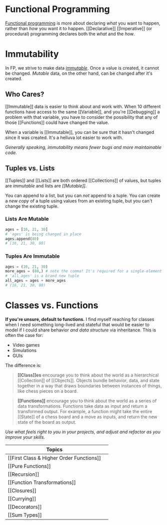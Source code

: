 # Functional Programming
[Functional programming](https://en.wikipedia.org/wiki/Functional_programming) is more about declaring _what_ you want to happen, rather than _how_ you want it to happen.
[[Declarative]]
[[Imperative]] (or procedural) programming declares both the _what_ and the _how_.

# Immutability

In FP, we strive to make data _[immutable](https://en.wikipedia.org/wiki/Immutable_object)_. Once a value is created, it cannot be changed. _Mutable_ data, on the other hand, can be changed after it's created.

## Who Cares?

[[Immutable]] data is easier to think about and work with. When 10 different functions have access to the same [[Variable]], and you're [[Debugging]] a problem with that variable, you have to consider the possibility that any of those [[Functions]] could have changed the value.

When a variable is [[Immutable]], you can be sure that it hasn't changed since it was created. It's a helluva lot easier to work with.

_Generally speaking, immutability means fewer bugs and more maintainable code._

## Tuples vs. Lists

[[Tuples]] and [[Lists]] are both ordered [[Collections]] of values, but tuples are _immutable_ and lists are _[[Mutable]]_.

You can append to a list, but you can _not_ append to a tuple. You can create a _new copy_ of a tuple using values from an existing tuple, but you can't change the existing tuple.

### Lists Are Mutable
```python
ages = [16, 21, 30]
# 'ages' is being changed in place
ages.append(80)
# [16, 21, 30, 80]
```
### Tuples Are Immutable
```python
ages = (16, 21, 30)
more_ages = (80,) # note the comma! It's required for a single-element tuple
# 'all_ages' is a brand new tuple
all_ages = ages + more_ages
# (16, 21, 30, 80)
```

# Classes vs. Functions
**If you're unsure, default to functions.** I find myself reaching for classes when I need something long-lived and stateful that would be easier to model if I could share behavior _and data structure_ via inheritance. This is often the case for:

- Video games
- Simulations
- GUIs

The difference is:

> **[[Class]]es** encourage you to think about the world as a hierarchical [[Collection]] of [[Objects]]. Objects bundle behavior, data, and state together in a way that draws boundaries between instances of things, like chess pieces on a board.

> **[[Functions]]** encourage you to think about the world as a series of data transformations. Functions take data as input and return a transformed output. For example, a function might take the entire [[State]] of a chess board and a move as inputs, and return the new state of the board as output.

_Use what feels right to you in your projects, and adjust and refactor as you improve your skills._

| Topics                                   |     |
| ---------------------------------------- | --- |
| [[First Class & Higher Order Functions]] |     |
| [[Pure Functions]]                       |     |
| [[Recursion]]                            |     |
| [[Function Transformations]]             |     |
| [[Closures]]                             |     |
| [[Currying]]                             |     |
| [[Decorators]]                           |     |
| [[Sum Types]]                            |     |
